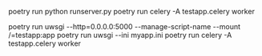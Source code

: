 poetry run python runserver.py
poetry run celery -A testapp.celery worker

poetry run uwsgi --http=0.0.0.0:5000 --manage-script-name --mount /=testapp:app
poetry run uwsgi --ini myapp.ini
poetry run celery -A testapp.celery worker